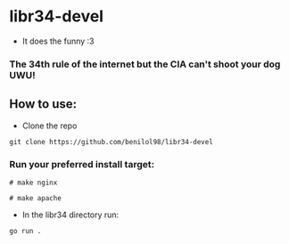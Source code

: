 # libr34-devel
- It does the funny :3
### The 34th rule of the internet but the CIA can't shoot your dog UWU!
## How to use:
- Clone the repo
```
git clone https://github.com/benilol98/libr34-devel
```

### Run your preferred install target:
```
# make nginx
```
```
# make apache
```

- In the libr34 directory run:
```
go run .
```
